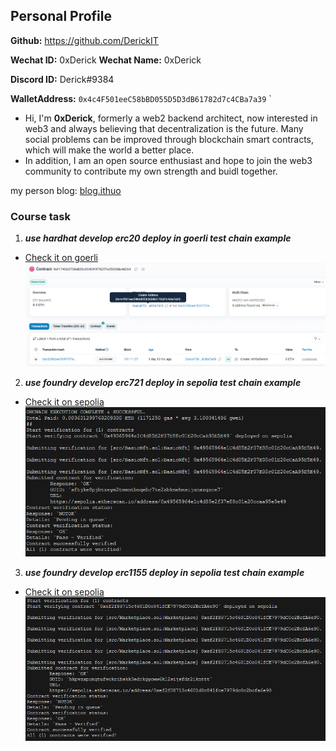 ## Personal Profile

**Github:** https://github.com/DerickIT

**Wechat ID:** 0xDerick
**Wechat Name:** 0xDerick

**Discord ID:** Derick#9384

**WalletAddress:** `0x4c4F501eeC58bBD055D5D3dB61782d7c4CBa7a39` `

- Hi, I'm **0xDerick**, formerly a web2 backend architect, now interested in web3 and always believing that decentralization is the future. Many social problems can be improved through blockchain smart contracts, which will make the world a better place.
- In addition, I am an open source enthusiast and hope to join the web3 community to contribute my own strength and buidl together.

my person blog: [blog.ithuo](https://blog.ithuo.net)


### Course task

1. ***use hardhat develop erc20 deploy in goerli test chain example***
 - [Check it on goerli](https://goerli.etherscan.io/address/0xf174cb2728eb25c9c4041f7627fe250358c46e64)
![Alt text](image-2.png)
2. ***use foundry develop erc721 deploy in sepolia test chain example***
- [Check it on sepolia](https://sepolia.etherscan.io/address/0x49565964e1c4d85e2f37e88c01e20ccaa95e5e49)
![Alt text](image.png)
3. ***use foundry develop erc1155 deploy in sepolia test chain example***
- [Check it on sepolia]( https://sepolia.etherscan.io/address/0xef2f88715c4601d0c841fce7979dc0c2bcfa6e90)
![Alt text](image-1.png)
